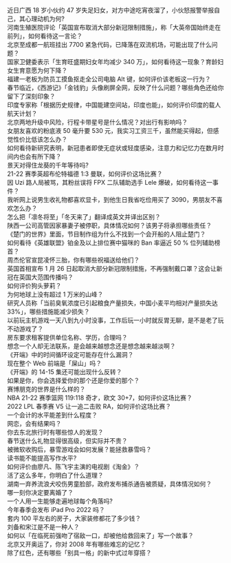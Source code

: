 近日广西 18 岁小伙约 47 岁失足妇女，对方中途吃宵夜溜了，小伙怒报警举报自己，其心理动机为何?  
河南生殖医院评论「英国宣布取消大部分新冠限制措施」，称「大英帝国始终走在前列」，如何看待这一言论？  
北京至成都一航班挂出 7700 紧急代码，已降落在双流机场，可能出现了什么问题？  
国家卫健委表示「生育旺盛期妇女年均减少 340 万」，如何看待这一现象？育龄妇女生育意愿为何下降？  
福建一老板为防员工摸鱼抠走全公司电脑 Alt 键，如何评价该老板这一行为？  
春节临近，《西游记》「金钱豹」头像刷屏全网，反映了什么问题？哪些角色还给你留下了深刻印象？  
印度专家称「根据历史规律，中国能建空间站，印度也能」，如何评价印度的载人航天计划？  
北京两地升级中风险，行程卡带星号是什么情况？对出行有影响吗？  
女朋友喜欢的粉底液 50 毫升要 530 元，我实习工资三千，虽然能买得起，但感觉性价比低该怎么办？  
如何看待新研究表明，新冠患者即使无症状或轻度感染，注意力和记忆力在数月时间内也会有所下降？  
景天对得住龙葵的千年等待吗?  
21-22 赛季英超布伦特福德 1:3 曼联，如何评价这场比赛？  
因 Uzi 路人局被骂，其粉丝误将 FPX 二队辅助选手 Lele 爆破，如何看待这一事件？  
我听网上说男生收礼物都喜欢显卡，到他生日我省吃俭用买了 3090，男朋友不喜欢怎么办？  
怎么把「凛冬将至」「冬天来了」翻译成英文并译出区别？  
陕西一公司高管因家暴妻子被停职，具体情况如何？该男子将承担哪些责任？  
《楚门的世界》里面，节目制作组为什么不找到一个会开船的人阻止楚门？  
如何看待《英雄联盟》铂金及以上排位赛中猫咪的 Ban 率逼近 50 % 位列辅助榜首？  
周杰伦官宣昆凌怀三胎，你有哪些祝福送给他们？  
英国首相宣布 1 月 26 日起取消大部分新冠限制措施，不再强制戴口罩？这会让新冠在英国大范围传播吗？  
如何评价狗头萝莉？  
为何地球上没有超过 1 万米的山峰？  
研究人员称「当前臭氧浓度已引起粮食产量损失，中国小麦平均相对产量损失达 33%」，哪些措施能减少损失？  
以前玩主机游戏一天八到九小时没事，工作后玩一小时就反胃无聊，是不是老了玩不动游戏了？  
房东要求租客提供单位名称、学历，合理吗？  
想念一个人却无法联系，是会越来越想念还是想念越来越淡啊？  
《开端》中的时间循环设定可能存在什么漏洞？  
现在整个 Web 前端是「屎山」吗？  
《开端》的 14-15 集还可能出现什么反转？  
如果是你，你会选择爱你的那个还是你爱的那个？  
赛博朋克的世界是什么样的？  
NBA 21-22 赛季篮网 119:118 奇才，欧文 30+7，如何评价这场比赛？  
2022 LPL 春季赛 V5 让一追二击败 RA，如何评价这场比赛？  
一个会计的水平能差到什么程度？  
网恋，会有结果吗？  
你去东北旅行时有哪些惊人的发现？  
春节送什么礼物显得很高级，但实际并不贵？  
被微软收购后，暴雪游戏会如何发展？能拯救暴雪吗？  
读书能不能提高写作水平?  
如何评价由廖凡、陈飞宇主演的电视剧《淘金》？  
活了这么多年，你明白了什么道理？  
湖南一弃养流浪犬咬伤男童脸部，政府发布捕杀通告被质疑，具体情况如何？  
哪一刻你决定要离婚了？  
一个人用一生能够走遍地球每个角落吗?  
今年春季会发布 iPad Pro 2022 吗？  
套内 100 平左右的房子，大家装修都花了多少钱？  
刘备和宋江是不是一种人？  
如何以「在临死前强吻了宿敌一口，却被他给救回来了」写一个故事？  
北京又开奥运了，你对 2008 年有哪些难忘的记忆？  
除了红色，还有哪些「别具一格」的新中式过年穿搭？  
